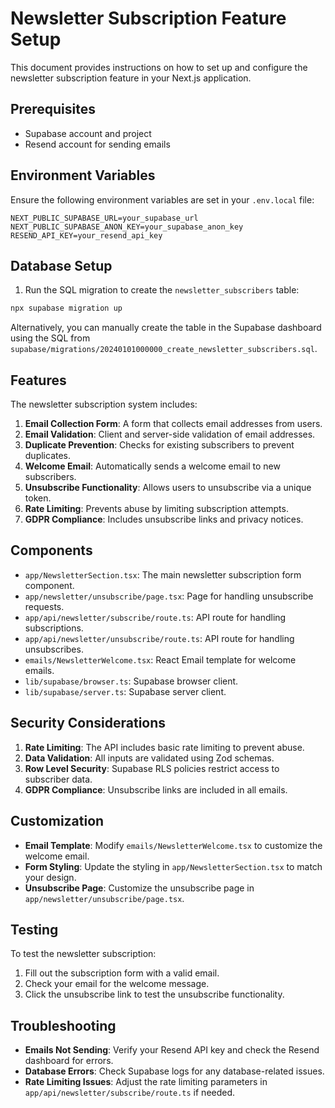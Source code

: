# Newsletter Subscription Feature Setup

This document provides instructions on how to set up and configure the newsletter subscription feature in your Next.js application.

## Prerequisites

- Supabase account and project
- Resend account for sending emails

## Environment Variables

Ensure the following environment variables are set in your `.env.local` file:

```
NEXT_PUBLIC_SUPABASE_URL=your_supabase_url
NEXT_PUBLIC_SUPABASE_ANON_KEY=your_supabase_anon_key
RESEND_API_KEY=your_resend_api_key
```

## Database Setup

1. Run the SQL migration to create the `newsletter_subscribers` table:

```bash
npx supabase migration up
```

Alternatively, you can manually create the table in the Supabase dashboard using the SQL from `supabase/migrations/20240101000000_create_newsletter_subscribers.sql`.

## Features

The newsletter subscription system includes:

1. **Email Collection Form**: A form that collects email addresses from users.
2. **Email Validation**: Client and server-side validation of email addresses.
3. **Duplicate Prevention**: Checks for existing subscribers to prevent duplicates.
4. **Welcome Email**: Automatically sends a welcome email to new subscribers.
5. **Unsubscribe Functionality**: Allows users to unsubscribe via a unique token.
6. **Rate Limiting**: Prevents abuse by limiting subscription attempts.
7. **GDPR Compliance**: Includes unsubscribe links and privacy notices.

## Components

- `app/NewsletterSection.tsx`: The main newsletter subscription form component.
- `app/newsletter/unsubscribe/page.tsx`: Page for handling unsubscribe requests.
- `app/api/newsletter/subscribe/route.ts`: API route for handling subscriptions.
- `app/api/newsletter/unsubscribe/route.ts`: API route for handling unsubscribes.
- `emails/NewsletterWelcome.tsx`: React Email template for welcome emails.
- `lib/supabase/browser.ts`: Supabase browser client.
- `lib/supabase/server.ts`: Supabase server client.

## Security Considerations

1. **Rate Limiting**: The API includes basic rate limiting to prevent abuse.
2. **Data Validation**: All inputs are validated using Zod schemas.
3. **Row Level Security**: Supabase RLS policies restrict access to subscriber data.
4. **GDPR Compliance**: Unsubscribe links are included in all emails.

## Customization

- **Email Template**: Modify `emails/NewsletterWelcome.tsx` to customize the welcome email.
- **Form Styling**: Update the styling in `app/NewsletterSection.tsx` to match your design.
- **Unsubscribe Page**: Customize the unsubscribe page in `app/newsletter/unsubscribe/page.tsx`.

## Testing

To test the newsletter subscription:

1. Fill out the subscription form with a valid email.
2. Check your email for the welcome message.
3. Click the unsubscribe link to test the unsubscribe functionality.

## Troubleshooting

- **Emails Not Sending**: Verify your Resend API key and check the Resend dashboard for errors.
- **Database Errors**: Check Supabase logs for any database-related issues.
- **Rate Limiting Issues**: Adjust the rate limiting parameters in `app/api/newsletter/subscribe/route.ts` if needed. 